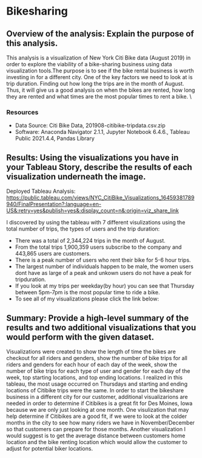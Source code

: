 # Bikesharing
## Overview of the analysis: Explain the purpose of this analysis.
This analysis is a visualization of New York Citi Bike data (August 2019) in order to explore the viability of a bike-sharing business using data visualization tools.The purpose is to see if the bike rental business is worth investing in for a different city. One of the key factors we need to look at is trip duration. Finding out how long the trips are in the month of August. Thus, it will give us a good analysis on when the bikes are rented, how long they are rented and what times are the most popular times to rent a bike. \

### Resources
- Data Source: Citi Bike Data, 201908-citibike-tripdata.csv.zip
- Software: Anaconda Navigator 2.1.1, Jupyter Notebook 6.4.6., Tableau Public 2021.4.4, Pandas Library

## Results: Using the visualizations you have in your Tableau Story, describe the results of each visualization underneath the image.
Deployed Tableau Analysis: 
https://public.tableau.com/views/NYC_CitiBike_Visualizations_16459381789940/FinalPresentation?:language=en-US&:retry=yes&publish=yes&:display_count=n&:origin=viz_share_link

I discovered by using the tableau with 7 different visulizations using the total number of trips, the types of users and the trip duration:
- There was a total of 2,344,224 trips in the month of August.
- From the total trips 1,900,359 users subscribe to the company and 443,865 users are customers.
- There is a peak number of users who rent their bike for 5-6 hour trips.
- The largest number of individuals happen to be male, the women users dont have as large of a peak and unkown users do not have a peak for tripduration.
- If you look at my trips per weekday(by hour) you can see that Thursday between 5pm-7pm is the most popular time to ride a bike.
- To see all of my visualizations please click the link below:


## Summary: Provide a high-level summary of the results and two additional visualizations that you would perform with the given dataset.
Visualizations were created to show the length of time the bikes are checkout for all riders and genders, show the number of bike trips for all riders and genders for each hour of each day of the week, show the number of bike trips for each type of user and gender for each day of the week, top starting locations, and top ending locations. I realized in this tableau, the most usage occurred on Thursdays and starting and ending locations of Citibike trips were the same. In order to start the bikeshare business in a different city for our customer, additional visualizarions are needed in order to determine if Citibikes is a great fit for Des Moines, Iowa because we are only just looking at one month. One visulization that may help determine if Citibikes are a good fit, if we were to look at the colder months in the city to see how many riders we have in November/December so that customers can prepare for those months. Another visualization I would suggest is to get the average distance between customers home location and the bike renting location which would allow the customer to adjust for potential biker locations.
